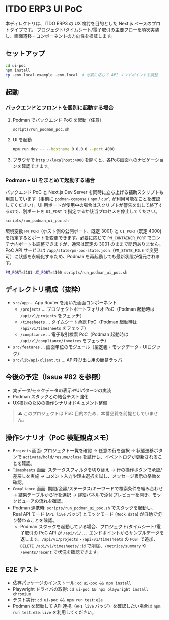 # ITDO ERP3 UI PoC

本ディレクトリは、ITDO ERP3 の UX 検討を目的とした Next.js ベースのプロトタイプです。
プロジェクト/タイムシート/電子取引の主要フローを順次実装し、画面遷移・コンポーネントの方向性を検証します。

## セットアップ

```bash
cd ui-poc
npm install
cp .env.local.example .env.local  # 必要に応じて API エンドポイントを調整
```

## 起動

### バックエンドとフロントを個別に起動する場合

1. Podman でバックエンド PoC を起動（任意）
   ```bash
   scripts/run_podman_poc.sh
   ```
2. UI を起動
   ```bash
   npm run dev -- --hostname 0.0.0.0 --port 4000
   ```
3. ブラウザで `http://localhost:4000` を開くと、各PoC画面へのナビゲーションを確認できます。

### Podman + UI をまとめて起動する場合

バックエンド PoC と Next.js Dev Server を同時に立ち上げる補助スクリプトも用意しています（事前に `podman-compose` / `npm` / `curl` が利用可能なことを確認してください）。UI 用ポートが使用中の場合はスクリプトが警告を出して終了するので、別ポートを `UI_PORT` で指定するか該当プロセスを停止してください。

```bash
scripts/run_podman_ui_poc.sh
```

環境変数 `PM_PORT` (ホスト側の公開ポート、既定 3001) と `UI_PORT` (既定 4000) を指定するとポートを変更できます。必要に応じて `PM_CONTAINER_PORT` でコンテナ内ポートも調整できますが、通常は既定の 3001 のままで問題ありません。PoC API サービスは `/app/state/pm-poc-state.json`（`PM_STATE_FILE` で変更可）に状態を永続化するため、Podman を再起動しても最新状態が復元されます。

```bash
PM_PORT=3101 UI_PORT=4100 scripts/run_podman_ui_poc.sh
```

## ディレクトリ構成（抜粋）

- `src/app` … App Router を用いた画面コンポーネント
  - `/projects` … プロジェクトポートフォリオ PoC（Podman 起動時は `/api/v1/projects` をフェッチ）
  - `/timesheets` … タイムシート承認 PoC（Podman 起動時は `/api/v1/timesheets` をフェッチ）
  - `/compliance` … 電子取引検索 PoC（Podman 起動時は `/api/v1/compliance/invoices` をフェッチ）
- `src/features` … 画面単位のモジュール（型定義・モックデータ・UIロジック）
- `src/lib/api-client.ts` … API呼び出し用の簡易ラッパ

## 今後の予定（Issue #82 を参照）
- 実データ/モックデータの表示やUIパターンの実装
- Podman スタックとの結合テスト強化
- UX検討のための操作シナリオドキュメント整備

> ⚠️ このプロジェクトは PoC 目的のため、本番品質を前提としていません。

## 操作シナリオ（PoC 検証観点メモ）
- `Projects` 画面: プロジェクト一覧を確認 → 任意の行を選択 → 状態遷移ボタンで `activate/hold/resume/close` を試行し、イベントログが更新されることを確認。
- `Timesheets` 画面: ステータスフィルタを切り替え → 行の操作ボタンで承認/差戻しを実施 → コメント入力や理由選択を試し、メッセージ表示の挙動を確認。
- `Compliance` 画面: 期間/金額/ステータス/キーワードで検索条件を組み合わせ → 結果テーブルから行を選択 → 詳細パネルで添付プレビューを開き、モックビューアの流れを確認。
- Podman 連携時: `scripts/run_podman_ui_poc.sh` でスタックを起動し、Real API モード (`API live` バッジ) とモックモード (`Mock data`) が自動で切り替わることを確認。
  - Podman スタックを起動している場合、プロジェクト/タイムシート/電子取引の PoC API が `/api/v1/...` エンドポイントからサンプルデータを返します。`/api/v1/projects`・`/api/v1/timesheets` の `POST` で追加、`DELETE /api/v1/timesheets/:id` で削除、`/metrics/summary` や `/events/recent` で状況を確認できます。

## E2E テスト
- 依存パッケージのインストール: `cd ui-poc && npm install`
- Playwright ドライバの取得: `cd ui-poc && npx playwright install chromium`
- テスト実行: `cd ui-poc && npm run test:e2e`
- Podman を起動して API 連携（`API live` バッジ）を確認したい場合は `npm run test:e2e:live` を利用してください。
